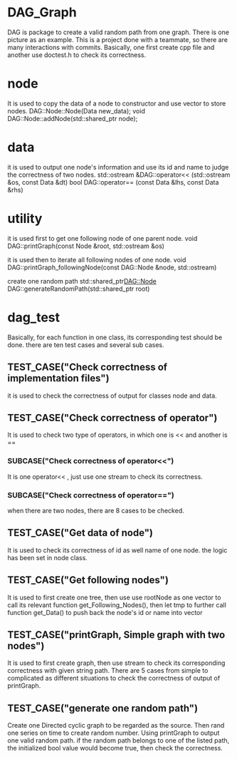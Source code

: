 # DAG_Graph
DAG is package to create a valid random path from one graph. There is one picture as an example.
This is a project done with a teammate, so there are many interactions with commits. Basically, one first create cpp file and another use doctest.h to check its correctness.

# node
It is used to copy the data of a node to constructor and use vector to store nodes.
DAG::Node::Node(Data new_data);
void DAG::Node::addNode(std::shared_ptr<Node> node);
 
# data
it is used to output one node's information and use its id and name to judge the correctness of two nodes.
std::ostream &DAG::operator<< (std::ostream &os, const Data &dt)
bool DAG::operator== (const Data &lhs, const Data &rhs)
 
# utility
it is used first to get one following node of one parent node.
void DAG::printGraph(const Node &root, std::ostream &os)

it is used then to iterate all following nodes of one node.
void DAG::printGraph_followingNode(const DAG::Node &node, std::ostream)

create one random path
std::shared_ptr<DAG::Node> DAG::generateRandomPath(std::shared_ptr<Node> root)

# dag_test
Basically, for each function in one class, its corresponding test should be done.
there are ten test cases and several sub cases.
## TEST_CASE("Check correctness of implementation files")
it is used to check the correctness of output for classes node and data.
## TEST_CASE("Check correctness of operator")
It is used to check two type of operators, in which one is << and another is ==
### SUBCASE("Check correctness of operator<<")
It is one operator<< , just use one stream to check its correctness.
### SUBCASE("Check correctness of operator==")
when there are two nodes, there are 8 cases to be checked.

## TEST_CASE("Get data of node")
It is used to check its correctness of id as well name of one node.
the logic has been set in node class.

## TEST_CASE("Get following nodes")
It is used to first create one tree, then use use rootNode as one vector to call its relevant function get_Following_Nodes(), then let tmp to further call function get_Data() to push back the node's id or name into vector

## TEST_CASE("printGraph, Simple graph with two nodes")
It is used to first create graph, then use stream to check its corresponding correctness with given string path.
There are 5 cases from simple to complicated as different situations to check the correctness of output of printGraph.

## TEST_CASE("generate one random path")
Create one Directed cyclic graph to be regarded as the source.
Then rand one series on time to create random number.
Using printGraph to output one valid random path.
if the random path belongs to one of the listed path, the initialized bool value would become true, then check the correctness.
